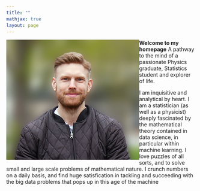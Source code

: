 ```yaml
---
title: ""
mathjax: true
layout: page
---
```

<kbd><img align="left" src="/assets/mig.png" alt="My Image"></kbd>

**Welcome to my homepage**
A pathway to the mind of a passionate Physics graduate, Statistics student and explorer   of life.

I am inquisitive and analytical by heart. I am a statistician (as well as a physicist)
deeply fascinated by the mathematical theory contained in data science, in
particular within machine learning. I love puzzles of all sorts, and to solve
small and large scale problems of mathematical nature. I crunch numbers on a daily basis,
and find huge satisfication in tackling and succeeding with the big data
problems that pops up in this age of the machine
